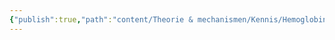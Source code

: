 ```yaml
---
{"publish":true,"path":"content/Theorie & mechanismen/Kennis/Hemoglobine.md","permalink":"/content/theorie-and-mechanismen/kennis/hemoglobine/"}
---
```


